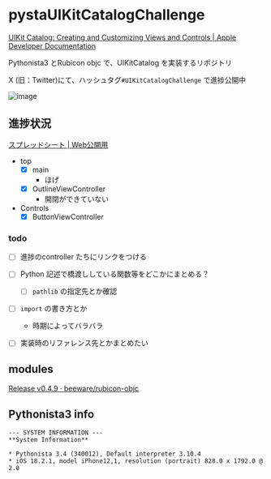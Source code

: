 # pystaUIKitCatalogChallenge

[UIKit Catalog: Creating and Customizing Views and Controls | Apple Developer Documentation](https://developer.apple.com/documentation/uikit/mac_catalyst/uikit_catalog_creating_and_customizing_views_and_controls?language=objc)

Pythonista3 とRubicon objc で、UIKitCatalog を実装するリポジトリ

X (旧：Twitter)にて、ハッシュタグ`#UIKitCatalogChallenge` で進捗公開中


![image](https://github.com/user-attachments/assets/0e9d7834-1a7a-4506-b14c-ae08966a50ba)

## 進捗状況


[スプレッドシート | Web公開用](https://docs.google.com/spreadsheets/d/e/2PACX-1vSKxHMj3HlRkCrgL8_j6Dp3u0xjy-olidak47OjidaASwSoKsR8dFNarxCl910ysdU3szqp3H2UG410/pubhtml?gid=0&single=true)


- top
  - [x] main
    - ほげ
  - [x] OutlineViewController
    - 開閉ができていない
- Controls
  - [x] ButtonViewController

### todo

- [ ] 進捗のcontroller たちにリンクをつける
- [ ] Python 記述で橋渡ししている関数等をどこかにまとめる？
  - [ ] `pathlib` の指定先とか確認
- [ ] `import` の書き方とか
  - 時期によってバラバラ
- [ ] 実装時のリファレンス先とかまとめたい



## modules

[Release v0.4.9 · beeware/rubicon-objc](https://github.com/beeware/rubicon-objc/releases/tag/v0.4.9)


## Pythonista3 info

```
--- SYSTEM INFORMATION ---
**System Information**

* Pythonista 3.4 (340012), Default interpreter 3.10.4
* iOS 18.2.1, model iPhone12,1, resolution (portrait) 828.0 x 1792.0 @ 2.0
```


